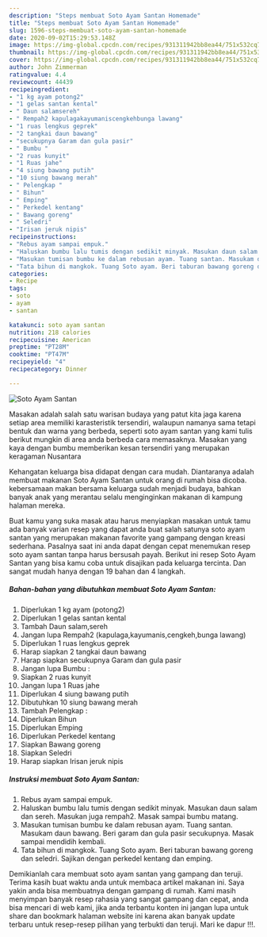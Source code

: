 ```yaml
---
description: "Steps membuat Soto Ayam Santan Homemade"
title: "Steps membuat Soto Ayam Santan Homemade"
slug: 1596-steps-membuat-soto-ayam-santan-homemade
date: 2020-09-02T15:29:53.148Z
image: https://img-global.cpcdn.com/recipes/931311942bb8ea44/751x532cq70/soto-ayam-santan-foto-resep-utama.jpg
thumbnail: https://img-global.cpcdn.com/recipes/931311942bb8ea44/751x532cq70/soto-ayam-santan-foto-resep-utama.jpg
cover: https://img-global.cpcdn.com/recipes/931311942bb8ea44/751x532cq70/soto-ayam-santan-foto-resep-utama.jpg
author: John Zimmerman
ratingvalue: 4.4
reviewcount: 44439
recipeingredient:
- "1 kg ayam potong2"
- "1 gelas santan kental"
- " Daun salamsereh"
- " Rempah2 kapulagakayumaniscengkehbunga lawang"
- "1 ruas lengkus geprek"
- "2 tangkai daun bawang"
- "secukupnya Garam dan gula pasir"
- " Bumbu "
- "2 ruas kunyit"
- "1 Ruas jahe"
- "4 siung bawang putih"
- "10 siung bawang merah"
- " Pelengkap "
- " Bihun"
- " Emping"
- " Perkedel kentang"
- " Bawang goreng"
- " Seledri"
- "Irisan jeruk nipis"
recipeinstructions:
- "Rebus ayam sampai empuk."
- "Haluskan bumbu lalu tumis dengan sedikit minyak. Masukan daun salam dan sereh. Masukan juga rempah2. Masak sampai bumbu matang."
- "Masukan tumisan bumbu ke dalam rebusan ayam. Tuang santan. Masukam daun bawang. Beri garam dan gula pasir secukupnya. Masak sampai mendidih kembali."
- "Tata bihun di mangkok. Tuang Soto ayam. Beri taburan bawang goreng dan seledri. Sajikan dengan perkedel kentang dan emping."
categories:
- Recipe
tags:
- soto
- ayam
- santan

katakunci: soto ayam santan 
nutrition: 218 calories
recipecuisine: American
preptime: "PT28M"
cooktime: "PT47M"
recipeyield: "4"
recipecategory: Dinner

---
```



![Soto Ayam Santan](https://img-global.cpcdn.com/recipes/931311942bb8ea44/751x532cq70/soto-ayam-santan-foto-resep-utama.jpg)

Masakan adalah salah satu warisan budaya yang patut kita jaga karena setiap area memiliki karasteristik tersendiri, walaupun namanya sama tetapi bentuk dan warna yang berbeda, seperti soto ayam santan yang kami tulis berikut mungkin di area anda berbeda cara memasaknya. Masakan yang kaya dengan bumbu memberikan kesan tersendiri yang merupakan keragaman Nusantara

Kehangatan keluarga bisa didapat dengan cara mudah. Diantaranya adalah membuat makanan Soto Ayam Santan untuk orang di rumah bisa dicoba. kebersamaan makan bersama keluarga sudah menjadi budaya, bahkan banyak anak yang merantau selalu menginginkan makanan di kampung halaman mereka.



Buat kamu yang suka masak atau harus menyiapkan masakan untuk tamu ada banyak varian resep yang dapat anda buat salah satunya soto ayam santan yang merupakan makanan favorite yang gampang dengan kreasi sederhana. Pasalnya saat ini anda dapat dengan cepat menemukan resep soto ayam santan tanpa harus bersusah payah.
Berikut ini resep Soto Ayam Santan yang bisa kamu coba untuk disajikan pada keluarga tercinta. Dan sangat mudah hanya dengan 19 bahan dan 4 langkah.


<!--inarticleads1-->

##### Bahan-bahan yang dibutuhkan membuat Soto Ayam Santan:

1. Diperlukan 1 kg ayam (potong2)
1. Diperlukan 1 gelas santan kental
1. Tambah  Daun salam,sereh
1. Jangan lupa  Rempah2 (kapulaga,kayumanis,cengkeh,bunga lawang)
1. Diperlukan 1 ruas lengkus geprek
1. Harap siapkan 2 tangkai daun bawang
1. Harap siapkan secukupnya Garam dan gula pasir
1. Jangan lupa  Bumbu :
1. Siapkan 2 ruas kunyit
1. Jangan lupa 1 Ruas jahe
1. Diperlukan 4 siung bawang putih
1. Dibutuhkan 10 siung bawang merah
1. Tambah  Pelengkap :
1. Diperlukan  Bihun
1. Diperlukan  Emping
1. Diperlukan  Perkedel kentang
1. Siapkan  Bawang goreng
1. Siapkan  Seledri
1. Harap siapkan Irisan jeruk nipis




<!--inarticleads2-->

##### Instruksi membuat  Soto Ayam Santan:

1. Rebus ayam sampai empuk.
1. Haluskan bumbu lalu tumis dengan sedikit minyak. Masukan daun salam dan sereh. Masukan juga rempah2. Masak sampai bumbu matang.
1. Masukan tumisan bumbu ke dalam rebusan ayam. Tuang santan. Masukam daun bawang. Beri garam dan gula pasir secukupnya. Masak sampai mendidih kembali.
1. Tata bihun di mangkok. Tuang Soto ayam. Beri taburan bawang goreng dan seledri. Sajikan dengan perkedel kentang dan emping.




Demikianlah cara membuat soto ayam santan yang gampang dan teruji. Terima kasih buat waktu anda untuk membaca artikel makanan ini. Saya yakin anda bisa membuatnya dengan gampang di rumah. Kami masih menyimpan banyak resep rahasia yang sangat gampang dan cepat, anda bisa mencari di web kami, jika anda terbantu konten ini jangan lupa untuk share dan bookmark halaman website ini karena akan banyak update terbaru untuk resep-resep pilihan yang terbukti dan teruji. Mari ke dapur !!!. 
